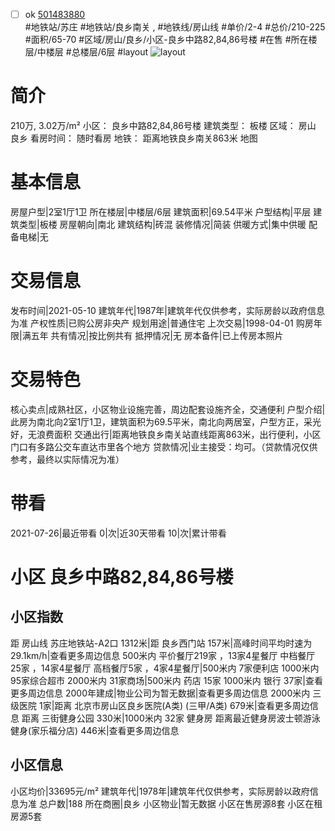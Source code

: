 - [ ] ok [501483880](https://bj.5i5j.com/ershoufang/501483880.html)  
 #地铁站/苏庄 #地铁站/良乡南关 ,  #地铁线/房山线
#单价/2-4 #总价/210-225 #面积/65-70   #区域/房山/良乡/小区-良乡中路82,84,86号楼 #在售 #所在楼层/中楼层 #总楼层/6层 #layout 
![layout](http://image2a.5i5j.com/scm/HOUSE_CUSTOMER/6c6d3da651664b9bb2a99471eae50339.jpg_P5.jpg) 
# 简介 
 210万,  3.02万/m² 
小区： 良乡中路82,84,86号楼
建筑类型： 板楼
区域： 房山 良乡
看房时间： 随时看房
地铁： 距离地铁良乡南关863米 地图
# 基本信息 
 房屋户型|2室1厅1卫
所在楼层|中楼层/6层
建筑面积|69.54平米
户型结构|平层
建筑类型|板楼
房屋朝向|南北
建筑结构|砖混
装修情况|简装
供暖方式|集中供暖
配备电梯|无
# 交易信息 
 发布时间|2021-05-10
建筑年代|1987年|建筑年代仅供参考，实际房龄以政府信息为准
产权性质|已购公房非央产
规划用途|普通住宅
上次交易|1998-04-01
购房年限|满五年
共有情况|按比例共有
抵押情况|无
房本备件|已上传房本照片
# 交易特色 
 核心卖点|成熟社区，小区物业设施完善，周边配套设施齐全，交通便利
户型介绍|此房为南北向2室1厅1卫，建筑面积为69.5平米，南北向两居室，户型方正，采光好，无浪费面积
交通出行|距离地铁良乡南关站直线距离863米，出行便利，小区门口有多路公交车直达市里各个地方
贷款情况|业主接受：均可。（贷款情况仅供参考，最终以实际情况为准）
# 带看 
 2021-07-26|最近带看	 0|次|近30天带看	 10|次|累计带看
# 小区 良乡中路82,84,86号楼
## 小区指数 
 距 房山线 苏庄地铁站-A2口 1312米|距 良乡西门站 157米|高峰时间平均时速为29.1km/h|查看更多周边信息
500米内 平价餐厅219家 ，13家4星餐厅
中档餐厅25家 ，14家4星餐厅
高档餐厅5家 ，4家4星餐厅|500米内 7家便利店
1000米内 95家综合超市
2000米内 31家商场|500米内 药店 15家
1000米内 银行 37家|查看更多周边信息
2000年建成|物业公司为暂无数据|查看更多周边信息
2000米内 三级医院 1家|距离 北京市房山区良乡医院(A类) (三甲/A类) 679米|查看更多周边信息
距离 三街健身公园 330米|1000米内 32家 健身房
距离最近健身房波士顿游泳健身(家乐福分店) 446米|查看更多周边信息
## 小区信息 
 小区均价|33695元/m²
建筑年代|1978年|建筑年代仅供参考，实际房龄以政府信息为准
总户数|188
所在商圈|良乡
小区物业|暂无数据
小区在售房源8套
小区在租房源5套
